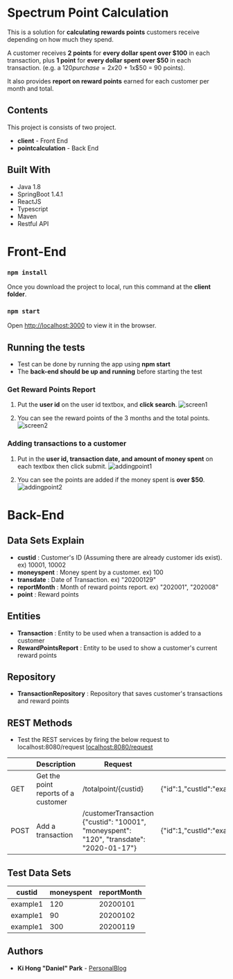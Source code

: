 # Spectrum Point Calculation
This is a solution for **calculating rewards points** customers receive depending on how much they spend.

A customer receives **2 points** for **every dollar spent over $100** in each transaction, plus **1 point** for **every dollar spent over $50** in each transaction. (e.g. a $120 purchase = 2x$20 + 1x$50 = 90 points).

It also provides **report on reward points** earned for each customer per month and total.

## Contents
This project is consists of two project.
* **client** - Front End
* **pointcalculation** - Back End

## Built With
* Java 1.8
* SpringBoot 1.4.1
* ReactJS
* Typescript
* Maven
* Restful API

# Front-End

### `npm install`

Once you download the project to local, run this command at the **client folder**.

### `npm start`
Open [http://localhost:3000](http://localhost:3000) to view it in the browser.

## Running the tests
* Test can be done by running the app using **npm start**
* The **back-end should be up and running** before starting the test

### Get Reward Points Report
1. Put the **user id** on the user id textbox, and **click search**.
![screen1](https://user-images.githubusercontent.com/34907404/73322543-98ddcb80-420a-11ea-9a6c-c60ca6a0f425.JPG)

2. You can see the reward points of the 3 months and the total points.
![screen2](https://user-images.githubusercontent.com/34907404/73322548-9aa78f00-420a-11ea-9bee-b5902ec4070b.JPG)

### Adding transactions to a customer
1. Put in the **user id, transaction date, and amount of money spent** on each textbox then click submit.
![addingpoint1](https://user-images.githubusercontent.com/34907404/73322553-9c715280-420a-11ea-8429-c64e1da3986c.JPG)

2. You can see the points are added if the money spent is **over $50**.
![addingpoint2](https://user-images.githubusercontent.com/34907404/73322556-9e3b1600-420a-11ea-9269-de0c3a265ce1.JPG)

# Back-End

## Data Sets Explain
* **custid** : Customer's ID (Assuming there are already customer ids exist). ex) 10001, 10002
* **moneyspent** : Money spent by a customer. ex) 100
* **transdate** : Date of Transaction. ex) "20200129"
* **reportMonth** : Month of reward points report. ex) "202001", "202008"
* **point** : Reward points

## Entities
* **Transaction** : Entity to be used when a transaction is added to a customer
* **RewardPointsReport** : Entity to be used to show a customer's current reward points

## Repository
* **TransactionRepository** : Repository that saves customer's transactions and reward points

## REST Methods
* Test the REST services by firing the below request to localhost:8080/request  [localhost:8080/request](http://localhost:8080)

|  | Description   | Request  | Response |
| --- | --- | --- | --- |
| GET | Get the point reports of a customer | /totalpoint/{custid} |  {"id":1,"custId":"example1","reportMonth":"202001","moneySpent":360.00,"points":270} |
| POST | Add a transaction | /customerTransaction {"custid": "10001", "moneyspent": "120", "transdate": "2020-01-17"} | {"id":1,"custId":"example1","reportMonth":"202001","moneySpent":360.00,"points":270} |

## Test Data Sets
| custid | moneyspent | reportMonth |
| --- | --- | --- | 
| example1 | 120 | 20200101 |
| example1 | 90 | 20200102 |
| example1 | 300 | 20200119 |

## Authors
* **Ki Hong "Daniel" Park** - [PersonalBlog](https://www.notion.so/kihong017/Leaving-Traces-5ece193b296e4ea494327207224c6ce2)

